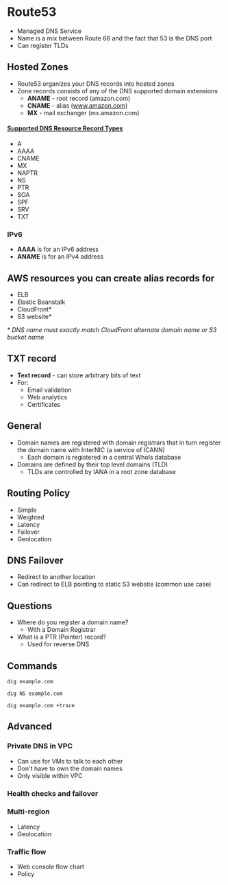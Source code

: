 # Route53
* Managed DNS Service
* Name is a mix between Route 66 and the fact that 53 is the DNS port
* Can register TLDs

## Hosted Zones
* Route53 organizes your DNS records into hosted zones
* Zone records consists of any of the DNS supported domain extensions
  * **ANAME** - root record (amazon.com)
  * **CNAME** - alias (www.amazon.com)
  * **MX** - mail exchanger (mx.amazon.com)

#### [Supported DNS Resource Record Types](http://docs.aws.amazon.com/Route53/latest/DeveloperGuide/ResourceRecordTypes.html#MXFormat)
* A
* AAAA
* CNAME
* MX
* NAPTR
* NS
* PTR
* SOA
* SPF
* SRV
* TXT

### IPv6
* **AAAA**  is for an IPv6 address
* **ANAME** is for an IPv4 address

## AWS resources you can create alias records for
* ELB
* Elastic Beanstalk
* CloudFront*
* S3 website*

\* *DNS name must exactly match CloudFront alternate domain name or S3 bucket name*

## TXT record
* **Text record** - can store arbitrary bits of text
* For:
  * Email validation
  * Web analytics
  * Certificates

## General
* Domain names are registered with domain registrars that in turn register the domain
name with InterNIC (a service of ICANN)
  * Each domain is registered in a central WhoIs database
* Domains are defined by their top level domains (TLD)
  * TLDs are controlled by IANA in a root zone database

## Routing Policy
* Simple
* Weighted
* Latency
* Failover
* Geolocation

## DNS Failover
* Redirect to another location
* Can redirect to ELB pointing to static S3 website (common use case)

## Questions
* Where do you register a domain name?
  * With a Domain Registrar
* What is a PTR (Pointer) record?
  * Used for reverse DNS

## Commands

```
dig example.com

dig NS example.com

dig example.com +trace
```

## Advanced

### Private DNS in VPC
* Can use for VMs to talk to each other
* Don't have to own the domain names
* Only visible within VPC

### Health checks and failover

### Multi-region
* Latency
* Geolocation

### Traffic flow
* Web console flow chart
* Policy
